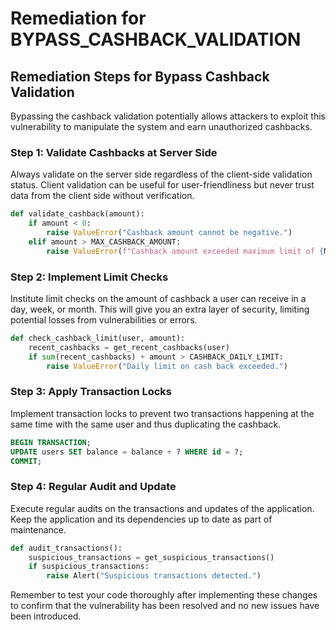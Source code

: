 # Remediation for BYPASS_CASHBACK_VALIDATION

## Remediation Steps for Bypass Cashback Validation
Bypassing the cashback validation potentially allows attackers to exploit this vulnerability to manipulate the system and earn unauthorized cashbacks.

### Step 1: Validate Cashbacks at Server Side
Always validate on the server side regardless of the client-side validation status. Client validation can be useful for user-friendliness but never trust data from the client side without verification. 

```python
def validate_cashback(amount):
    if amount < 0:
        raise ValueError("Cashback amount cannot be negative.")
    elif amount > MAX_CASHBACK_AMOUNT:
        raise ValueError(f"Cashback amount exceeded maximum limit of {MAX_CASHBACK_AMOUNT}.")
```

### Step 2: Implement Limit Checks
Institute limit checks on the amount of cashback a user can receive in a day, week, or month. This will give you an extra layer of security, limiting potential losses from vulnerabilities or errors.

```python
def check_cashback_limit(user, amount):
    recent_cashbacks = get_recent_cashbacks(user)
    if sum(recent_cashbacks) + amount > CASHBACK_DAILY_LIMIT:
        raise ValueError("Daily limit on cash back exceeded.")
```
    
### Step 3: Apply Transaction Locks
Implement transaction locks to prevent two transactions happening at the same time with the same user and thus duplicating the cashback.

```sql
BEGIN TRANSACTION;
UPDATE users SET balance = balance + ? WHERE id = ?;
COMMIT;
```

### Step 4: Regular Audit and Update
Execute regular audits on the transactions and updates of the application. Keep the application and its dependencies up to date as part of maintenance.

```python
def audit_transactions():
    suspicious_transactions = get_suspicious_transactions()
    if suspicious_transactions:
        raise Alert("Suspicious transactions detected.")
```
Remember to test your code thoroughly after implementing these changes to confirm that the vulnerability has been resolved and no new issues have been introduced.